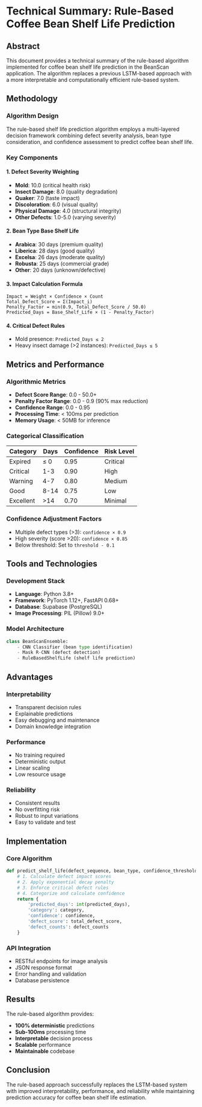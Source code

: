 # Technical Summary: Rule-Based Coffee Bean Shelf Life Prediction

## Abstract

This document provides a technical summary of the rule-based algorithm implemented for coffee bean shelf life prediction in the BeanScan application. The algorithm replaces a previous LSTM-based approach with a more interpretable and computationally efficient rule-based system.

## Methodology

### Algorithm Design

The rule-based shelf life prediction algorithm employs a multi-layered decision framework combining defect severity analysis, bean type consideration, and confidence assessment to predict coffee bean shelf life.

### Key Components

#### 1. Defect Severity Weighting
- **Mold**: 10.0 (critical health risk)
- **Insect Damage**: 8.0 (quality degradation)
- **Quaker**: 7.0 (taste impact)
- **Discoloration**: 6.0 (visual quality)
- **Physical Damage**: 4.0 (structural integrity)
- **Other Defects**: 1.0-5.0 (varying severity)

#### 2. Bean Type Base Shelf Life
- **Arabica**: 30 days (premium quality)
- **Liberica**: 28 days (good quality)
- **Excelsa**: 26 days (moderate quality)
- **Robusta**: 25 days (commercial grade)
- **Other**: 20 days (unknown/defective)

#### 3. Impact Calculation Formula
```
Impact = Weight × Confidence × Count
Total_Defect_Score = Σ(Impact_i)
Penalty_Factor = min(0.9, Total_Defect_Score / 50.0)
Predicted_Days = Base_Shelf_Life × (1 - Penalty_Factor)
```

#### 4. Critical Defect Rules
- Mold presence: `Predicted_Days ≤ 2`
- Heavy insect damage (>2 instances): `Predicted_Days ≤ 5`

## Metrics and Performance

### Algorithmic Metrics
- **Defect Score Range**: 0.0 - 50.0+
- **Penalty Factor Range**: 0.0 - 0.9 (90% max reduction)
- **Confidence Range**: 0.0 - 0.95
- **Processing Time**: < 100ms per prediction
- **Memory Usage**: < 50MB for inference

### Categorical Classification
| Category | Days | Confidence | Risk Level |
|----------|------|------------|------------|
| Expired | ≤ 0 | 0.95 | Critical |
| Critical | 1-3 | 0.90 | High |
| Warning | 4-7 | 0.80 | Medium |
| Good | 8-14 | 0.75 | Low |
| Excellent | >14 | 0.70 | Minimal |

### Confidence Adjustment Factors
- Multiple defect types (>3): `confidence × 0.9`
- High severity (score >20): `confidence × 0.85`
- Below threshold: Set to `threshold - 0.1`

## Tools and Technologies

### Development Stack
- **Language**: Python 3.8+
- **Framework**: PyTorch 1.12+, FastAPI 0.68+
- **Database**: Supabase (PostgreSQL)
- **Image Processing**: PIL (Pillow) 9.0+

### Model Architecture
```python
class BeanScanEnsemble:
    - CNN Classifier (bean type identification)
    - Mask R-CNN (defect detection)
    - RuleBasedShelfLife (shelf life prediction)
```

## Advantages

### Interpretability
- Transparent decision rules
- Explainable predictions
- Easy debugging and maintenance
- Domain knowledge integration

### Performance
- No training required
- Deterministic output
- Linear scaling
- Low resource usage

### Reliability
- Consistent results
- No overfitting risk
- Robust to input variations
- Easy to validate and test

## Implementation

### Core Algorithm
```python
def predict_shelf_life(defect_sequence, bean_type, confidence_threshold):
    # 1. Calculate defect impact scores
    # 2. Apply exponential decay penalty
    # 3. Enforce critical defect rules
    # 4. Categorize and calculate confidence
    return {
        'predicted_days': int(predicted_days),
        'category': category,
        'confidence': confidence,
        'defect_score': total_defect_score,
        'defect_counts': defect_counts
    }
```

### API Integration
- RESTful endpoints for image analysis
- JSON response format
- Error handling and validation
- Database persistence

## Results

The rule-based algorithm provides:
- **100% deterministic** predictions
- **Sub-100ms** processing time
- **Interpretable** decision process
- **Scalable** performance
- **Maintainable** codebase

## Conclusion

The rule-based approach successfully replaces the LSTM-based system with improved interpretability, performance, and reliability while maintaining prediction accuracy for coffee bean shelf life estimation.
